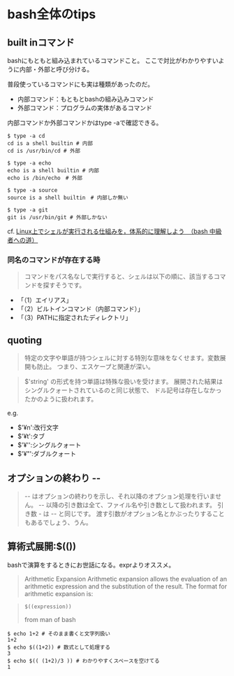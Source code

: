 # bash全体のtips

## built inコマンド
bashにもともと組み込まれているコマンドこと。
ここで対比がわかりやすいように内部・外部と呼び分ける。

普段使っているコマンドにも実は種類があったのだ。
* 内部コマンド：もともとbashの組み込みコマンド
* 外部コマンド：プログラムの実体があるコマンド

内部コマンドか外部コマンドかはtype -aで確認できる。
```
$ type -a cd
cd is a shell builtin # 内部
cd is /usr/bin/cd # 外部

$ type -a echo
echo is a shell builtin # 内部
echo is /bin/echo　# 外部

$ type -a source
source is a shell builtin　# 内部しか無い

$ type -a git
git is /usr/bin/git # 外部しかない
```

cf. [Linux上でシェルが実行される仕組みを，体系的に理解しよう　（bash 中級者への道）](http://language-and-engineering.hatenablog.jp/entry/20110617/p1)

### 同名のコマンドが存在する時
> コマンドをパス名なしで実行すると、シェルは以下の順に、該当するコマンドを探すそうです。
* 「（1）エイリアス」
* 「（2）ビルトインコマンド（内部コマンド）」
* 「（3）PATHに指定されたディレクトリ」

## quoting
> 特定の文字や単語が持つシェルに対する特別な意味をなくせます。変数展開も防止。
つまり、エスケープと関連が深い。

> $'string' の形式を持つ単語は特殊な扱いを受けます。
展開された結果はシングルクォートされているのと同じ状態で、 ドル記号は存在しなかったかのように扱われます。

e.g.
* $'¥n':改行文字
* $'¥t':タブ
* $'¥'':シングルクォート
* $'¥"':ダブルクォート

## オプションの終わり --
> -- はオプションの終わりを示し、それ以降のオプション処理を行いません。
> -- 以降の引き数は全て、ファイル名や引き数として扱われます。 引き数 - は -- と同じです。
渡す引数がオプション名とかぶったりすることもあるでしょう、うん。

## 算術式展開:$(())
bashで演算をするときにお世話になる。exprよりオススメ。

> Arithmetic Expansion
>       Arithmetic  expansion allows the  evaluation of an arithmetic expression
>       and the substitution of the result.  The format for  arithmetic  expansion is:

>     $((expression))
> from man of bash

```
$ echo 1+2 # そのまま書くと文字列扱い
1+2
$ echo $((1+2)) # 数式として処理する
3
$ echo $(( (1+2)/3 )) # わかりやすくスペースを空けてる
1
```
